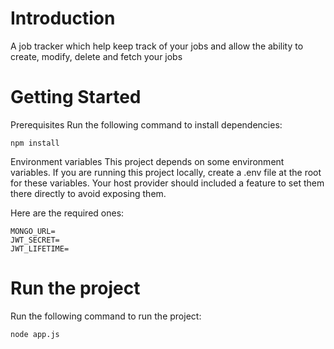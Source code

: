 # Introduction

A job tracker which help keep track of your jobs and allow the ability to create, modify, delete and fetch your jobs

# Getting Started

Prerequisites
Run the following command to install dependencies:
```
npm install 
```
Environment variables
This project depends on some environment variables. If you are running this project locally, create a .env file at the root for these variables. Your host provider should included a feature to set them there directly to avoid exposing them.

Here are the required ones:
```
MONGO_URL=
JWT_SECRET=
JWT_LIFETIME=
```

# Run the project

Run the following command to run the project:
```
node app.js
```
